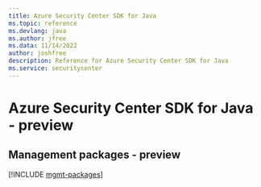 ```yaml
---
title: Azure Security Center SDK for Java
ms.topic: reference
ms.devlang: java
ms.author: jfree
ms.data: 11/14/2022
author: joshfree
description: Reference for Azure Security Center SDK for Java
ms.service: securitycenter
---
```

# Azure Security Center SDK for Java - preview

## Management packages - preview
[!INCLUDE [mgmt-packages](security-center-mgmt-index.md)]